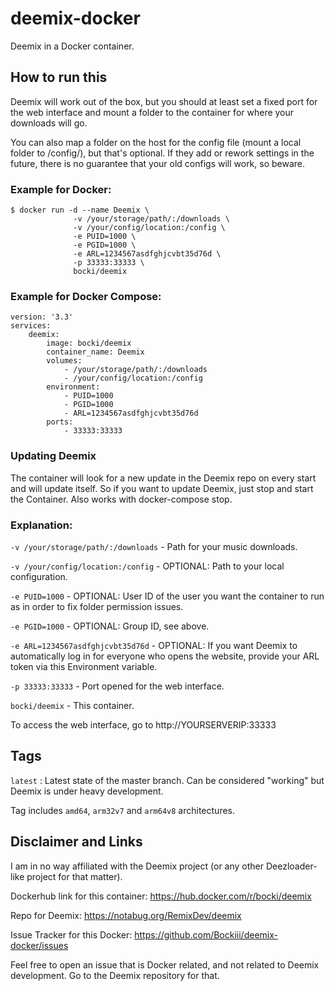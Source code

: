 # deemix-docker

Deemix in a Docker container.

## How to run this

Deemix will work out of the box, but you should at least set a fixed port for the web interface and mount a folder to the container for where your downloads will go.

You can also map a folder on the host for the config file (mount a local folder to /config/), but that's optional. If they add or rework settings in the future, there is no guarantee that your old configs will work, so beware.

### Example for Docker:
```
$ docker run -d --name Deemix \
              -v /your/storage/path/:/downloads \
              -v /your/config/location:/config \
              -e PUID=1000 \
              -e PGID=1000 \
              -e ARL=1234567asdfghjcvbt35d76d \
              -p 33333:33333 \
              bocki/deemix
```

### Example for Docker Compose:
```
version: '3.3'
services:
    deemix:
	    image: bocki/deemix
        container_name: Deemix
        volumes:
            - /your/storage/path/:/downloads
            - /your/config/location:/config
        environment:
            - PUID=1000
            - PGID=1000
            - ARL=1234567asdfghjcvbt35d76d
        ports:
            - 33333:33333
```

### Updating Deemix

The container will look for a new update in the Deemix repo on every start and will update itself. So if you want to update Deemix, just stop and start the Container. Also works with docker-compose stop.

### Explanation:

`-v /your/storage/path/:/downloads`     - Path for your music downloads.

`-v /your/config/location:/config`      - OPTIONAL: Path to your local configuration.

`-e PUID=1000`                          - OPTIONAL: User ID of the user you want the container to run as in order to fix folder permission issues.

`-e PGID=1000`                          - OPTIONAL: Group ID, see above.

`-e ARL=1234567asdfghjcvbt35d76d`       - OPTIONAL: If you want Deemix to automatically log in for everyone who opens the website, provide your ARL token via this Environment variable.

`-p 33333:33333`                        - Port opened for the web interface.

`bocki/deemix`                          - This container.

To access the web interface, go to http://YOURSERVERIP:33333 

## Tags

`latest`                : Latest state of the master branch. Can be considered "working" but Deemix is under heavy development.

Tag includes `amd64`, `arm32v7` and `arm64v8` architectures.

## Disclaimer and Links

I am in no way affiliated with the Deemix project (or any other Deezloader-like project for that matter).

Dockerhub link for this container: https://hub.docker.com/r/bocki/deemix

Repo for Deemix: https://notabug.org/RemixDev/deemix

Issue Tracker for this Docker: https://github.com/Bockiii/deemix-docker/issues


Feel free to open an issue that is Docker related, and not related to Deemix development. Go to the Deemix repository for that.
